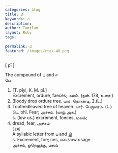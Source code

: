 ```yaml
---
categories: blog
title: பீ
keywords: பீ
description: 
author: Tamilan
layout: Ruby
tags: 
 
permalink: பீ
featured: /images/ttak-48.png
---
```

  
[ pī ]  
  
The compound of ப் and ஈ  
பெ  
1. [T. pīyi, K. M. pī.]  
Excrement, ordure, faeces; மலம். (நன். 178, உரை.)  
2. Bloody drop ordure tree. பார். தொண்டி, 2.(L.)  
3. Toothedleaved tree of heaven. பார். பெருமரம். (L.)  
பெ. bhī. Fear; அச்சம். (யாழ்.அக.)  
s. (low us.) excrement, foeces, மலம்;  
2. dread, fear, அச்சம்  
[ pī]  
A syllabic letter from ப் and இ  
s. Excrement, foe; ces, மலம்low usage  
அச்சம், ஓரெழுத்து, மலம்